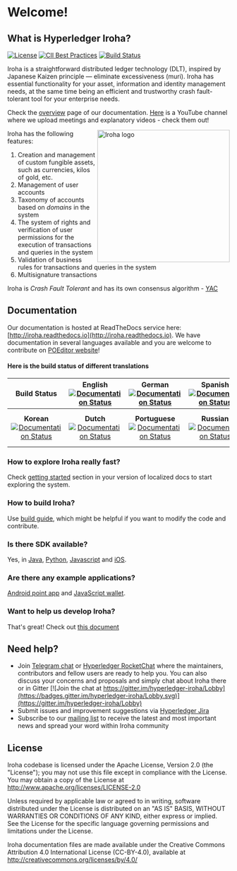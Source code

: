 # Welcome!

## What is Hyperledger Iroha?

[![License](https://img.shields.io/badge/License-Apache%202.0-blue.svg)](https://opensource.org/licenses/Apache-2.0)
[![CII Best Practices](https://bestpractices.coreinfrastructure.org/projects/960/badge)](https://bestpractices.coreinfrastructure.org/projects/960)
[![Build Status](https://jenkins.soramitsu.co.jp/buildStatus/icon?job=iroha/iroha-hyperledger/master)](https://jenkins.soramitsu.co.jp/job/iroha/job/iroha-hyperledger/job/master/)

Iroha is a straightforward distributed ledger technology (DLT), inspired by Japanese Kaizen principle — eliminate excessiveness (muri). 
Iroha has essential functionality for your asset, information and identity management needs, at the same time being an efficient and trustworthy crash fault-tolerant tool for your enterprise needs. 

Check the [overview](http://iroha.readthedocs.io/en/latest/overview.html) page of our documentation.
[Here](https://www.youtube.com/channel/UCYlK9OrZo9hvNYFuf0vrwww) is a YouTube channel where we upload meetings and explanatory videos - check them out! 

<img height="300px" src="docs/image_assets/Iroha_3_sm.png"
 alt="Iroha logo" title="Iroha" align="right" />

Iroha has the following features:
1. Creation and management of custom fungible assets, such as currencies, kilos of gold, etc.
2. Management of user accounts
3. Taxonomy of accounts based on _domains_ in the system
4. The system of rights and verification of user permissions for the execution of transactions and queries in the system
5. Validation of business rules for transactions and queries in the system
6. Multisignature transactions

Iroha is _Crash Fault Tolerant_ and has its own consensus algorithm - [YAC](https://arxiv.org/pdf/1809.00554.pdf) 

## Documentation

Our documentation is hosted at ReadTheDocs service here: [http://iroha.readthedocs.io](http://iroha.readthedocs.io).
We have documentation in several languages available and you are welcome to contribute on [POEditor website](https://poeditor.com/join/project/SFpZw7o33o)!

#### Here is the build status of different translations
<center>
 
| Build Status | **English** <br> [![Documentation Status](https://readthedocs.org/projects/iroha/badge/?version=latest)](https://iroha.readthedocs.io/en/latest/?badge=latest) </br> | **German** <br> [![Documentation Status](https://readthedocs.org/projects/iroha-de/badge/?version=master)](https://iroha.readthedocs.io/de/master/?badge=master) </br> | **Spanish** <br> [![Documentation Status](https://readthedocs.org/projects/iroha-es/badge/?version=latest)](https://iroha.readthedocs.io/es/latest/?badge=latest) </br> | **French** <br> [![Documentation Status](https://readthedocs.org/projects/iroha-fr/badge/?version=latest)](https://iroha.readthedocs.io/fr/latest/?badge=latest) </br> | **Japanese** <br> [![Documentation Status](https://readthedocs.org/projects/iroha-ja/badge/?version=latest)](https://iroha.readthedocs.io/ja/latest/?badge=latest) </br> |
|:---:|:---:|:---:|:---:|:---:|:---:|
| **Korean** <br> [![Documentation Status](https://readthedocs.org/projects/iroha-ko/badge/?version=latest)](https://iroha.readthedocs.io/ko/latest/?badge=latest) </br> | **Dutch** <br> [![Documentation Status](https://readthedocs.org/projects/iroha-nl/badge/?version=latest)](https://iroha.readthedocs.io/nl/latest/?badge=latest) </br> | **Portuguese** <br> [![Documentation Status](https://readthedocs.org/projects/iroha-pt/badge/?version=latest)](https://iroha.readthedocs.io/pt/latest/?badge=latest) </br> | **Russian** <br> [![Documentation Status](https://readthedocs.org/projects/iroha-ru/badge/?version=latest)](https://iroha.readthedocs.io/ru/latest/?badge=latest) </br> | **Ukrainian** <br> [![Documentation Status](https://readthedocs.org/projects/iroha-uk/badge/?version=latest)](https://iroha.readthedocs.io/uk/latest/?badge=latest) </br> | **Simplified Chinese** <br> [![Documentation Status](https://readthedocs.org/projects/iroha-zh/badge/?version=latest)](https://iroha.readthedocs.io/zh_CN/latest/?badge=latest) </br> |

</center>
 
### How to explore Iroha really fast?

Check [getting started](http://iroha.readthedocs.io/en/latest/getting_started/) section in your version of localized docs to start exploring the system.

### How to build Iroha?

Use [build guide](https://iroha.readthedocs.io/en/latest/build/index.html), which might be helpful if you want to modify the code and contribute.

### Is there SDK available?

Yes, in [Java](https://github.com/hyperledger/iroha-java), [Python](https://github.com/hyperledger/iroha-python), [Javascript](https://github.com/hyperledger/iroha-javascript) and [iOS](https://github.com/hyperledger/iroha-ios).

### Are there any example applications?

[Android point app](https://github.com/hyperledger/iroha-android/tree/master/iroha-android-sample) and [JavaScript wallet](https://github.com/soramitsu/iroha-wallet-js).

### Want to help us develop Iroha?

That's great! 
Check out [this document](https://github.com/hyperledger/iroha/blob/master/CONTRIBUTING.rst)

## Need help?

* Join [Telegram chat](https://t.me/hyperledgeriroha) or [Hyperledger RocketChat](https://chat.hyperledger.org/channel/iroha) where the maintainers, contributors and fellow users are ready to help you. 
You can also discuss your concerns and proposals and simply chat about Iroha there or in Gitter [![Join the chat at https://gitter.im/hyperledger-iroha/Lobby](https://badges.gitter.im/hyperledger-iroha/Lobby.svg)](https://gitter.im/hyperledger-iroha/Lobby)
* Submit issues and improvement suggestions via [Hyperledger Jira](https://jira.hyperledger.org/secure/CreateIssue!default.jspa) 
* Subscribe to our [mailing list](https://lists.hyperledger.org/g/iroha) to receive the latest and most important news and spread your word within Iroha community

## License

Iroha codebase is licensed under the Apache License,
Version 2.0 (the "License"); you may not use this file except
in compliance with the License. You may obtain a copy of the
License at http://www.apache.org/licenses/LICENSE-2.0

Unless required by applicable law or agreed to in writing, software
distributed under the License is distributed on an "AS IS" BASIS,
WITHOUT WARRANTIES OR CONDITIONS OF ANY KIND, either express or implied.
See the License for the specific language governing permissions and
limitations under the License.

Iroha documentation files are made available under the Creative Commons
Attribution 4.0 International License (CC-BY-4.0), available at
http://creativecommons.org/licenses/by/4.0/

